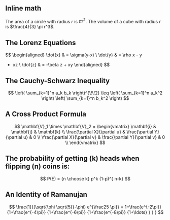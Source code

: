 Inline math
-----------

The area of a circle with radius $r$ is $\pi r^2$.
The volume of a cube with radius $r$ is $\frac{4}{3} \pi r^3$.

The Lorenz Equations
--------------------

$$
\begin{aligned} \dot{x} & = \sigma(y-x) \\ \dot{y} & = \rho x - y
- xz \\ \dot{z} & = -\beta z + xy \end{aligned}
$$


The Cauchy-Schwarz Inequality
-----------------------------

$$
\left( \sum_{k=1}^n a_k b_k \right)^{\!\!2} \leq
\left( \sum_{k=1}^n a_k^2 \right) \left( \sum_{k=1}^n
b_k^2 \right)
$$

A Cross Product Formula
-----------------------

$$
\mathbf{V}_1 \times \mathbf{V}_2 = \begin{vmatrix}
\mathbf{i} & \mathbf{j} & \mathbf{k} \\ \frac{\partial
X}{\partial u} & \frac{\partial Y}{\partial u} & 0 \\
\frac{\partial X}{\partial v} & \frac{\partial Y}{\partial v} &
0 \\ \end{vmatrix}
$$

The probability of getting \(k\) heads when flipping \(n\) coins is:
------------------------------------------------------------------------
$$
P(E) = {n \choose k} p^k (1-p)^{ n-k}
$$

An Identity of Ramanujan
------------------------
$$
\frac{1}{(\sqrt{\phi \sqrt{5}}-\phi) e^{\frac25 \pi}} =
1+\frac{e^{-2\pi}} {1+\frac{e^{-4\pi}} {1+\frac{e^{-6\pi}}
{1+\frac{e^{-8\pi}} {1+\ldots} } } }
$$
